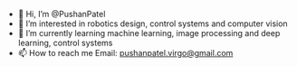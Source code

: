 - 👋 Hi, I’m @PushanPatel
- 👀 I’m interested in robotics design, control systems and computer vision
- 🌱 I’m currently learning machine learning, image processing and deep learning, control systems
- 📫 How to reach me Email: pushanpatel.virgo@gmail.com

